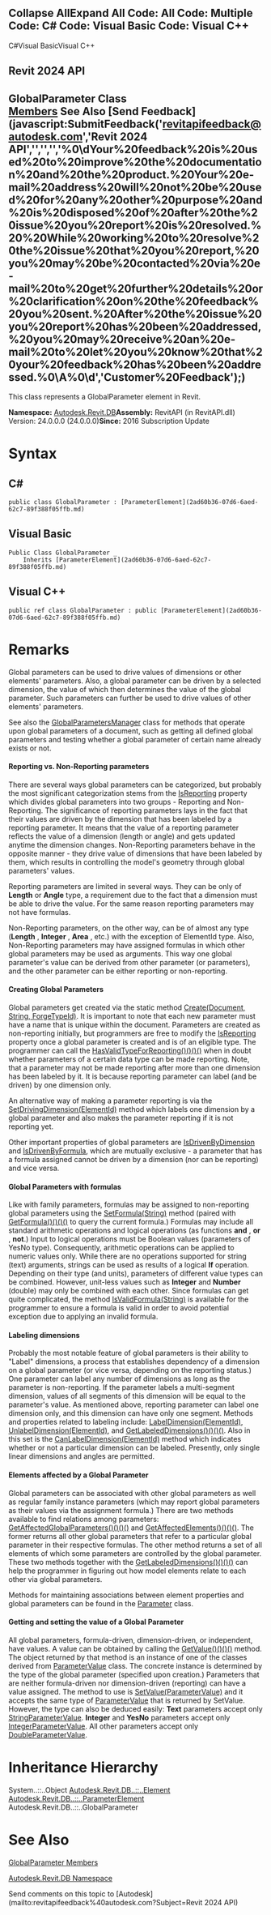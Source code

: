 ﻿

Collapse AllExpand All Code: All Code: Multiple Code: C# Code: Visual Basic Code: Visual C++   
---  
  
C#Visual BasicVisual C++

Revit 2024 API  
---  
GlobalParameter Class  
[Members](f7295d7d-563d-dada-cbb9-7c9303927d0c.md) See Also [Send Feedback](javascript:SubmitFeedback\('revitapifeedback@autodesk.com','Revit 2024 API','','','','%0\\dYour%20feedback%20is%20used%20to%20improve%20the%20documentation%20and%20the%20product.%20Your%20e-mail%20address%20will%20not%20be%20used%20for%20any%20other%20purpose%20and%20is%20disposed%20of%20after%20the%20issue%20you%20report%20is%20resolved.%20%20While%20working%20to%20resolve%20the%20issue%20that%20you%20report,%20you%20may%20be%20contacted%20via%20e-mail%20to%20get%20further%20details%20or%20clarification%20on%20the%20feedback%20you%20sent.%20After%20the%20issue%20you%20report%20has%20been%20addressed,%20you%20may%20receive%20an%20e-mail%20to%20let%20you%20know%20that%20your%20feedback%20has%20been%20addressed.%0\\A%0\\d','Customer%20Feedback'\);)  
---  
  
This class represents a GlobalParameter element in Revit. 

**Namespace:** [Autodesk.Revit.DB](87546ba7-461b-c646-cbb1-2cb8f5bff8b2.md)**Assembly:** RevitAPI (in RevitAPI.dll) Version: 24.0.0.0 (24.0.0.0)**Since:** 2016 Subscription Update 

# Syntax

C#  
---  
      
    
    public class GlobalParameter : [ParameterElement](2ad60b36-07d6-6aed-62c7-89f388f05ffb.md)  
  
Visual Basic  
---  
      
    
    Public Class GlobalParameter _
    	Inherits [ParameterElement](2ad60b36-07d6-6aed-62c7-89f388f05ffb.md)  
  
Visual C++  
---  
      
    
    public ref class GlobalParameter : public [ParameterElement](2ad60b36-07d6-6aed-62c7-89f388f05ffb.md)  
  
# Remarks

Global parameters can be used to drive values of dimensions or other elements' parameters. Also, a global parameter can be driven by a selected dimension, the value of which then determines the value of the global parameter. Such parameters can further be used to drive values of other elements' parameters.

See also the [GlobalParametersManager](f3af05ec-1f0c-fe86-6708-0a211a40bcda.md) class for methods that operate upon global parameters of a document, such as getting all defined global parameters and testing whether a global parameter of certain name already exists or not. 

#### Reporting vs. Non-Reporting parameters

There are several ways global parameters can be categorized, but probably the most significant categorization stems from the [IsReporting](41d62d48-8d78-d056-b0ca-9ea4777dc827.md) property which divides global parameters into two groups - Reporting and Non-Reporting. The significance of reporting parameters lays in the fact that their values are driven by the dimension that has been labeled by a reporting parameter. It means that the value of a reporting parameter reflects the value of a dimension (length or angle) and gets updated anytime the dimension changes. Non-Reporting parameters behave in the opposite manner \- they drive value of dimensions that have been labeled by them, which results in controlling the model's geometry through global parameters' values.

Reporting parameters are limited in several ways. They can be only of **Length** or **Angle** type, a requirement due to the fact that a dimension must be able to drive the value. For the same reason reporting parameters may not have formulas.

Non-Reporting parameters, on the other way, can be of almost any type (**Length** , **Integer** , **Area** , etc.) with the exception of ElementId type. Also, Non-Reporting parameters may have assigned formulas in which other global parameters may be used as arguments. This way one global parameter's value can be derived from other parameter (or parameters), and the other parameter can be either reporting or non-reporting.

#### Creating Global Parameters

Global parameters get created via the static method [Create(Document, String, ForgeTypeId)](d3a16d9e-50d0-b1e6-3beb-126356afb73f.md). It is important to note that each new parameter must have a name that is unique within the document. Parameters are created as non-reporting initially, but programmers are free to modify the [IsReporting](41d62d48-8d78-d056-b0ca-9ea4777dc827.md) property once a global parameter is created and is of an eligible type. The programmer can call the [HasValidTypeForReporting()()()()](8ec3a25e-018b-8903-01d1-6201531c50a0.md) when in doubt whether parameters of a certain data type can be made reporting. Note, that a parameter may not be made reporting after more than one dimension has been labeled by it. It is because reporting parameter can label (and be driven) by one dimension only.

An alternative way of making a parameter reporting is via the [SetDrivingDimension(ElementId)](017b2d21-0ed9-fc04-dd7c-19d78214859d.md) method which labels one dimension by a global parameter and also makes the parameter reporting if it is not reporting yet.

Other important properties of global parameters are [IsDrivenByDimension](201f3932-eece-37b0-be27-3e74ce0c3fb9.md) and [IsDrivenByFormula](ee9c7baa-47b9-f84d-c2e2-103711fbb756.md), which are mutually exclusive - a parameter that has a formula assigned cannot be driven by a dimension (nor can be reporting) and vice versa. 

#### Global Parameters with formulas

Like with family parameters, formulas may be assigned to non-reporting global parameters using the [SetFormula(String)](7974796f-5771-6640-ce74-0be23eab58d0.md) method (paired with [GetFormula()()()()](4fb83945-2484-3709-6036-adfa4f411f28.md) to query the current formula.) Formulas may include all standard arithmetic operations and logical operations (as functions **and** , **or** , **not**.) Input to logical operations must be Boolean values (parameters of YesNo type). Consequently, arithmetic operations can be applied to numeric values only. While there are no operations supported for string (text) arguments, strings can be used as results of a logical **If** operation. Depending on their type (and units), parameters of different value types can be combined. However, unit-less values such as **Integer** and **Number** (double) may only be combined with each other. Since formulas can get quite complicated, the method [IsValidFormula(String)](50c83d89-22da-4398-bba8-197345f76192.md) is available for the programmer to ensure a formula is valid in order to avoid potential exception due to applying an invalid formula.

#### Labeling dimensions

Probably the most notable feature of global parameters is their ability to "Label" dimensions, a process that establishes dependency of a dimension on a global parameter (or vice versa, depending on the reporting status.) One parameter can label any number of dimensions as long as the parameter is non-reporting. If the parameter labels a multi-segment dimension, values of all segments of this dimension will be equal to the parameter's value. As mentioned above, reporting parameter can label one dimension only, and this dimension can have only one segment. Methods and properties related to labeling include: [LabelDimension(ElementId)](99bc1f7d-82b8-7dc1-9919-e73834bb565c.md), [UnlabelDimension(ElementId)](b862ea70-8b3a-2800-f434-7163a878deeb.md), and [GetLabeledDimensions()()()()](97d29291-74c4-2da5-2ac5-2fa0c0ac9d0c.md). Also in this set is the [CanLabelDimension(ElementId)](be059016-a7dc-6995-0f11-f56f59555183.md) method which indicates whether or not a particular dimension can be labeled. Presently, only single linear dimensions and angles are permitted.

#### Elements affected by a Global Parameter

Global parameters can be associated with other global parameters as well as regular family instance parameters (which may report global parameters as their values via the assignment formula.) There are two methods available to find relations among parameters: [GetAffectedGlobalParameters()()()()](2028f8a1-2691-e921-8a56-882b1e4080f3.md) and [GetAffectedElements()()()()](c1eb340d-471d-4810-92fe-a2bd6374fc1f.md). The former returns all other global parameters that refer to a particular global parameter in their respective formulas. The other method returns a set of all elements of which some parameters are controlled by the global parameter. These two methods together with the [GetLabeledDimensions()()()()](97d29291-74c4-2da5-2ac5-2fa0c0ac9d0c.md) can help the programmer in figuring out how model elements relate to each other via global parameters.

Methods for maintaining associations between element properties and global parameters can be found in the [Parameter](333ff41b-e6a7-d959-60bf-c3bfae495581.md) class.

#### Getting and setting the value of a Global Parameter

All global parameters, formula-driven, dimension-driven, or independent, have values. A value can be obtained by calling the [GetValue()()()()](56eb0e54-eac4-9b51-3122-e4fb065b63f0.md) method. The object returned by that method is an instance of one of the classes derived from [ParameterValue](366521ef-ecc2-c3e3-feb5-81b3bbd8df0c.md) class. The concrete instance is determined by the type of the global parameter (specified upon creation.) Parameters that are neither formula-driven nor dimension-driven (reporting) can have a value assigned. The method to use is [SetValue(ParameterValue)](df012c22-6e65-8de5-1057-f15660d02288.md) and it accepts the same type of [ParameterValue](366521ef-ecc2-c3e3-feb5-81b3bbd8df0c.md) that is returned by SetValue. However, the type can also be deduced easily: **Text** parameters accept only [StringParameterValue](2f79fff4-9773-471a-83f8-5636459bdbe5.md). **Integer** and **YesNo** parameters accept only [IntegerParameterValue](14c16038-74bf-205b-ac93-6ffa6274c034.md). All other parameters accept only [DoubleParameterValue](561ef32b-c3bc-3847-ef2a-27f4a011e650.md). 

# Inheritance Hierarchy

System..::..Object [Autodesk.Revit.DB..::..Element](eb16114f-69ea-f4de-0d0d-f7388b105a16.md) [Autodesk.Revit.DB..::..ParameterElement](2ad60b36-07d6-6aed-62c7-89f388f05ffb.md) Autodesk.Revit.DB..::..GlobalParameter

# See Also

[GlobalParameter Members](f7295d7d-563d-dada-cbb9-7c9303927d0c.md)

[Autodesk.Revit.DB Namespace](87546ba7-461b-c646-cbb1-2cb8f5bff8b2.md)

Send comments on this topic to [Autodesk](mailto:revitapifeedback%40autodesk.com?Subject=Revit 2024 API)